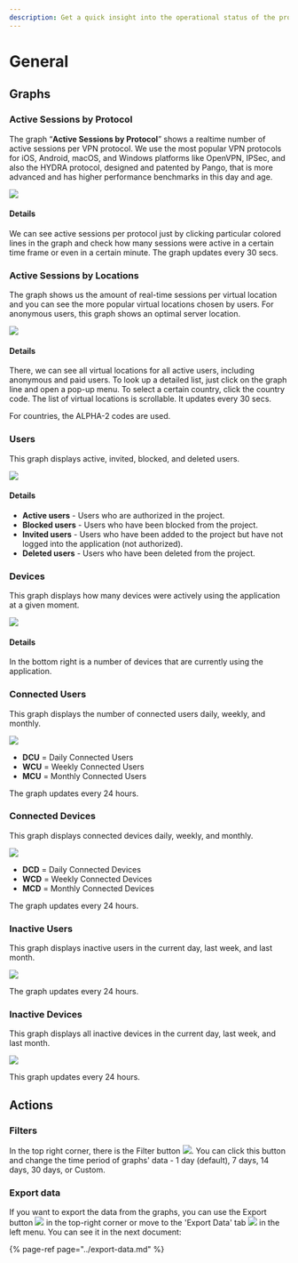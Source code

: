 ```yaml
---
description: Get a quick insight into the operational status of the project
---
```


# General

## Graphs

### Active Sessions by Protocol

The graph “**Active Sessions by Protocol**” shows a realtime number of active sessions per VPN protocol. We use the most popular VPN protocols for iOS, Android, macOS, and Windows platforms like OpenVPN, IPSec, and also the HYDRA protocol, designed and patented by Pango, that is more advanced and has higher performance benchmarks in this day and age.  

![](../../.gitbook/assets/active_session_protocol%20%281%29.png)

#### Details

We can see active sessions per protocol just by clicking particular colored lines in the graph and check how many sessions were active in a certain time frame or even in a certain minute. The graph updates every 30 secs.

### Active Sessions by Locations

The graph shows us the amount of real-time sessions per virtual location and you can see the more popular virtual locations chosen by users. For anonymous users, this graph shows an optimal server location.  

![](../../.gitbook/assets/active_session_locations.png)

#### Details

There, we can see all virtual locations for all active users, including anonymous and paid users. To look up a detailed list, just click on the graph line and open a pop-up menu. To select a certain country, click the country code. The list of virtual locations is scrollable. It updates every 30 secs.

For countries, the ALPHA-2 codes are used.

### Users

This graph displays active, invited, blocked, and deleted users.  

![](../../.gitbook/assets/users_graph%20%281%29.png)

#### Details

* **Active users** - Users who are authorized in the project.
* **Blocked users** - Users who have been blocked from the project.
* **Invited users** - Users who have been added to the project but have not logged into the application \(not authorized\).
* **Deleted users** - Users who have been deleted from the project.

### Devices

This graph displays how many devices were actively using the application at a given moment.  

![](../../.gitbook/assets/devices_graph%20%281%29.png)

#### Details

In the bottom right is a number of devices that are currently using the application.

### Connected Users

This graph displays the number of connected users daily, weekly, and monthly.

![](../../.gitbook/assets/mcu%20%281%29.png)

* **DCU** = Daily Connected Users
* **WCU** = Weekly Connected Users
* **MCU** = Monthly Connected Users

The graph updates every 24 hours.

### Connected Devices

This graph displays connected devices daily, weekly, and monthly.

![](../../.gitbook/assets/mcd.png)

* **DCD** = Daily Connected Devices
* **WCD** = Weekly Connected Devices
* **MCD** = Monthly Connected Devices

The graph updates every 24 hours.

### Inactive Users

This graph displays inactive users in the current day, last week, and last month.  

![](../../.gitbook/assets/inactive_users_graph%20%281%29.png)

The graph updates every 24 hours.

### Inactive Devices

This graph displays all inactive devices in the current day, last week, and last month.

![](../../.gitbook/assets/inactive_devices_graph%20%281%29.png)

This graph updates every 24 hours.

## Actions

### Filters

In the top right corner, there is the Filter button ![](../../.gitbook/assets/filtr_icon.jpg). You can click this button and change the time period of graphs' data - 1 day \(default\), 7 days, 14 days, 30 days, or Custom.

### Export data

If you want to export the data from the graphs, you can use the Export button ![](../../.gitbook/assets/export_icon.png) in the top-right corner or move to the 'Export Data' tab ![](../../.gitbook/assets/export_icon.png) in the left menu. You can see it in the next document:

{% page-ref page="../export-data.md" %}




